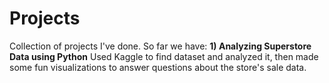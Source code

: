 # Projects
Collection of projects I've done. So far we have:
**1) Analyzing Superstore Data using Python**
   Used Kaggle to find dataset and analyzed it, then made some fun
   visualizations to answer questions about the store's sale data.
